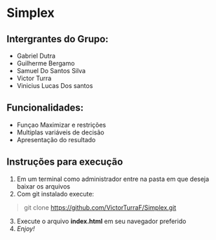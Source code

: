 # Simplex 

## Intergrantes do Grupo:
* Gabriel Dutra
* Guilherme Bergamo
* Samuel Do Santos Silva
* Victor Turra
* Vinicius Lucas Dos santos

## Funcionalidades:
* Funçao Maximizar e restrições
* Multiplas variáveis de decisão
* Apresentação do resultado

## Instruções para execução
1. Em um terminal como administrador entre na pasta em que deseja baixar os arquivos
2. Com git instalado execute:
> git clone https://github.com/VictorTurraF/Simplex.git
3. Execute o arquivo **index.html** em seu navegador preferido
4. _Enjoy!_

